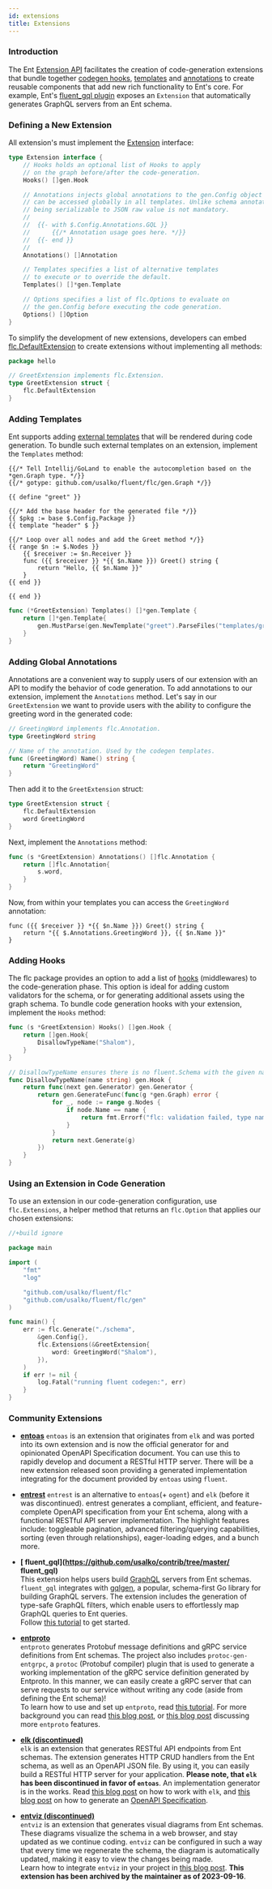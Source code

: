 ```yaml
---
id: extensions
title: Extensions
---
```


### Introduction

The Ent [Extension API](https://pkg.go.dev/github.com/usalko/fluent/flc#Extension)
facilitates the creation of code-generation extensions that bundle together [codegen hooks](code-gen.md#code-generation-hooks),
[templates](templates.md) and [annotations](templates.md#annotations) to create reusable components
that add new rich functionality to Ent's core. For example, Ent's [ fluent_gql plugin](https://pkg.go.dev/github.com/usalko/fluent/fluent_gql#Extension)
exposes an `Extension` that automatically generates GraphQL servers from an Ent schema.

### Defining a New Extension

All extension's must implement the [Extension](https://pkg.go.dev/github.com/usalko/fluent/flc#Extension) interface:

```go
type Extension interface {
	// Hooks holds an optional list of Hooks to apply
	// on the graph before/after the code-generation.
	Hooks() []gen.Hook

	// Annotations injects global annotations to the gen.Config object that
	// can be accessed globally in all templates. Unlike schema annotations,
	// being serializable to JSON raw value is not mandatory.
	//
	//	{{- with $.Config.Annotations.GQL }}
	//		{{/* Annotation usage goes here. */}}
	//	{{- end }}
	//
	Annotations() []Annotation

	// Templates specifies a list of alternative templates
	// to execute or to override the default.
	Templates() []*gen.Template

	// Options specifies a list of flc.Options to evaluate on
	// the gen.Config before executing the code generation.
	Options() []Option
}
```
To simplify the development of new extensions, developers can embed [flc.DefaultExtension](https://pkg.go.dev/github.com/usalko/fluent/flc#DefaultExtension)
to create extensions  without implementing all methods:

```go
package hello

// GreetExtension implements flc.Extension.
type GreetExtension struct {
	flc.DefaultExtension
}
```

### Adding Templates

Ent supports adding [external templates](templates.md) that will be rendered during
code generation. To bundle such external templates on an extension, implement the `Templates`
method:
```gotemplate title="templates/greet.tmpl"
{{/* Tell Intellij/GoLand to enable the autocompletion based on the *gen.Graph type. */}}
{{/* gotype: github.com/usalko/fluent/flc/gen.Graph */}}

{{ define "greet" }}

{{/* Add the base header for the generated file */}}
{{ $pkg := base $.Config.Package }}
{{ template "header" $ }}

{{/* Loop over all nodes and add the Greet method */}}
{{ range $n := $.Nodes }}
    {{ $receiver := $n.Receiver }}
    func ({{ $receiver }} *{{ $n.Name }}) Greet() string {
		return "Hello, {{ $n.Name }}"
    }
{{ end }}

{{ end }}
```
```go
func (*GreetExtension) Templates() []*gen.Template {
	return []*gen.Template{
		gen.MustParse(gen.NewTemplate("greet").ParseFiles("templates/greet.tmpl")),
	}
}
```

### Adding Global Annotations

Annotations are a convenient way to supply users of our extension with an API 
to modify the behavior of code generation. To add annotations to our extension,
implement the `Annotations` method. Let's say in our `GreetExtension` we want
to provide users with the ability to configure the greeting word in the generated
code:

```go
// GreetingWord implements flc.Annotation.
type GreetingWord string

// Name of the annotation. Used by the codegen templates.
func (GreetingWord) Name() string {
	return "GreetingWord"
}
```
Then add it to the `GreetExtension` struct:
```go
type GreetExtension struct {
	flc.DefaultExtension
	word GreetingWord
}
```
Next, implement the `Annotations` method:
```go
func (s *GreetExtension) Annotations() []flc.Annotation {
	return []flc.Annotation{
		s.word,
	}
}
```
Now, from within your templates you can access the `GreetingWord` annotation:
```gotemplate
func ({{ $receiver }} *{{ $n.Name }}) Greet() string {
    return "{{ $.Annotations.GreetingWord }}, {{ $n.Name }}"
}
```

### Adding Hooks

The flc package provides an option to add a list of [hooks](code-gen.md#code-generation-hooks)
(middlewares) to the code-generation phase. This option is ideal for adding custom validators for the
schema, or for generating additional assets using the graph schema. To bundle
code generation hooks with your extension, implement the `Hooks` method:

```go
func (s *GreetExtension) Hooks() []gen.Hook {
    return []gen.Hook{
        DisallowTypeName("Shalom"),
    }
}

// DisallowTypeName ensures there is no fluent.Schema with the given name in the graph.
func DisallowTypeName(name string) gen.Hook {
	return func(next gen.Generator) gen.Generator {
		return gen.GenerateFunc(func(g *gen.Graph) error {
			for _, node := range g.Nodes {
				if node.Name == name {
					return fmt.Errorf("flc: validation failed, type named %q not allowed", name)
				}
			}
			return next.Generate(g)
		})
	}
}
```

### Using an Extension in Code Generation

To use an extension in our code-generation configuration, use `flc.Extensions`, a helper
method that returns an `flc.Option` that applies our chosen extensions:

```go title="fluent/flc.go"
//+build ignore

package main

import (
	"fmt"
	"log"

	"github.com/usalko/fluent/flc"
	"github.com/usalko/fluent/flc/gen"
)

func main() {
	err := flc.Generate("./schema",
		&gen.Config{},
		flc.Extensions(&GreetExtension{
			word: GreetingWord("Shalom"),
		}),
	)
	if err != nil {
		log.Fatal("running fluent codegen:", err)
	}
}
```

### Community Extensions

- **[entoas](https://github.com/usalko/contrib/tree/master/fluentoas)**
  `entoas` is an extension that originates from `elk` and was ported into its own extension and is now the official
  generator for and opinionated OpenAPI Specification document. You can use this to rapidly develop and document a
  RESTful HTTP server. There will be a new extension released soon providing a generated implementation integrating for
  the document provided by `entoas` using `fluent`.

- **[entrest](https://github.com/lrstanley/fluentrest)**
  `entrest` is an alternative to `entoas`(+ `ogent`) and `elk` (before it was discontinued). entrest generates a compliant,
  efficient, and feature-complete OpenAPI specification from your Ent schema, along with a functional RESTful API server
  implementation. The highlight features include: toggleable pagination, advanced filtering/querying capabilities, sorting
  (even through relationships), eager-loading edges, and a bunch more.

- **[ fluent_gql](https://github.com/usalko/contrib/tree/master/ fluent_gql)**  
  This extension helps users build [GraphQL](https://graphql.org/) servers from Ent schemas. ` fluent_gql` integrates
  with [gqlgen](https://github.com/99designs/gqlgen), a popular, schema-first Go library for building GraphQL servers.
  The extension includes the generation of type-safe GraphQL filters, which enable users to effortlessly map GraphQL
  queries to Ent queries.   
  Follow [this tutorial](https://github.com/usalko/fluent/docs/tutorial-todo-gql) to get started.

- **[entproto](https://github.com/usalko/contrib/tree/master/fluentproto)**  
  `entproto` generates Protobuf message definitions and gRPC service definitions from Ent schemas. The project also
  includes `protoc-gen-entgrpc`, a `protoc` (Protobuf compiler) plugin that is used to generate a working implementation
  of the gRPC service definition generated by Entproto. In this manner, we can easily create a gRPC server that can
  serve requests to our service without writing any code (aside from defining the Ent schema)!  
  To learn how to use and set up `entproto`, read [this tutorial](https://github.com/usalko/fluent/docs/grpc-intro). For more background
  you can read [this blog post](https://github.com/usalko/fluent/blog/2021/03/18/generating-a-grpc-server-with-ent),
  or [this blog post](https://github.com/usalko/fluent/blog/2021/06/28/gprc-ready-for-use/) discussing more `entproto` features.

- **[elk (discontinued)](https://github.com/masseelch/elk)**  
  `elk` is an extension that generates RESTful API endpoints from Ent schemas. The extension generates HTTP CRUD
  handlers from the Ent schema, as well as an OpenAPI JSON file. By using it, you can easily build a RESTful HTTP server
  for your application. **Please note, that `elk` has been discontinued in favor of `entoas`**. An implementation generator
  is in the works.
  Read [this blog post](https://github.com/usalko/fluent/blog/2021/07/29/generate-a-fully-working-go-crud-http-api-with-ent) on how to
  work with `elk`, and [this blog post](https://github.com/usalko/fluent/blog/2021/09/10/openapi-generator) on how to generate
  an [OpenAPI Specification](https://swagger.io/resources/open-api/).

- **[entviz (discontinued)](https://github.com/hedwigz/fluentviz)**  
  `entviz` is an extension that generates visual diagrams from Ent schemas. These diagrams visualize the schema in a web
  browser, and stay updated as we continue coding. `entviz` can be configured in such a way that every time we
  regenerate the schema, the diagram is automatically updated, making it easy to view the changes being made.  
  Learn how to integrate `entviz` in your project
  in [this blog post](https://github.com/usalko/fluent/blog/2021/08/26/visualizing-your-data-graph-using-entviz). **This extension has been
  archived by the maintainer as of 2023-09-16**.
